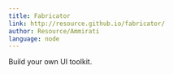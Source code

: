 ```yaml
---
title: Fabricator
link: http://resource.github.io/fabricator/
author: Resource/Ammirati
language: node
---
```


Build your own UI toolkit.
